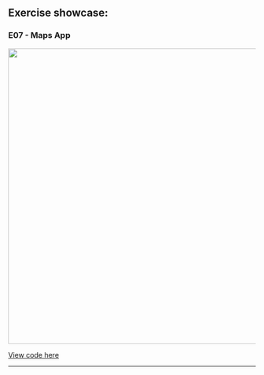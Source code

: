 ## Exercise showcase:

### E07 - Maps App

<img src='../images/E7.gif' height="600" />

[View code here](./src/App.js)

---